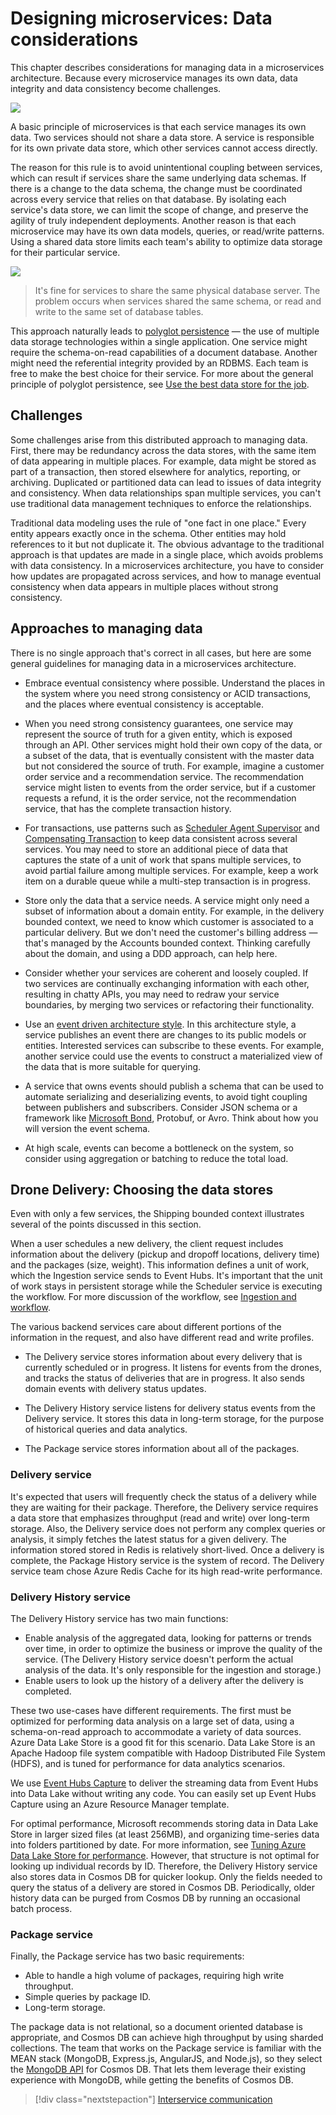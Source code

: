 # Designing microservices: Data considerations

This chapter describes considerations for managing data in a microservices architecture. Because every microservice manages its own data, data integrity and data consistency become challenges.

![](./images/data-considerations.png)

A basic principle of microservices is that each service manages its own data. Two services should not share a data store. A service is responsible for its own private data store, which other services cannot access directly.

The reason for this rule is to avoid unintentional coupling between services, which can result if services share the same underlying data schemas. If there is a change to the data schema, the change must be coordinated across every service that relies on that database. By isolating each service's data store, we can limit the scope of change, and preserve the agility of truly independent deployments. Another reason is that each microservice may have its own data models, queries, or read/write patterns. Using a shared data store limits each team's ability to optimize data storage for their particular service. 

![](../guide/architecture-styles/images/cqrs-microservices-wrong.png)

> It's fine for services to share the same physical database server. The problem occurs when services shared the same schema, or read and write to the same set of database tables.

This approach naturally leads to [polyglot persistence](https://martinfowler.com/bliki/PolyglotPersistence.html) &mdash; the use of multiple data storage technologies within a single application. One service might require the schema-on-read capabilities of a document database. Another might need the referential integrity provided by an RDBMS. Each team is free to make the best choice for their service. For more about the general principle of polyglot persistence, see [Use the best data store for the job](../guide/design-principles/use-the-best-data-store.md). 

## Challenges

Some challenges arise from this distributed approach to managing data. First, there may be redundancy across the data stores, with the same item of data appearing in multiple places. For example, data might be stored as part of a transaction, then stored elsewhere for analytics, reporting, or archiving. Duplicated or partitioned data can lead to issues of data integrity and consistency. When data relationships span multiple services, you can't use traditional data management techniques to enforce the relationships.

Traditional data modeling uses the rule of "one fact in one place." Every entity appears exactly once in the schema. Other entities may hold references to it but not duplicate it. The obvious advantage to the traditional approach is that updates are made in a single place, which avoids problems with data consistency. In a microservices architecture, you have to consider how updates are propagated across services, and how to manage eventual consistency when data appears in multiple places without strong consistency. 

## Approaches to managing data

There is no single approach that's correct in all cases, but here are some general guidelines for managing data in a microservices architecture.

- Embrace eventual consistency where possible. Understand the places in the system where you need strong consistency or ACID transactions, and the places where eventual consistency is acceptable.

- When you need strong consistency guarantees, one service may represent the source of truth for a given entity, which is exposed through an API. Other services might hold their own copy of the data, or a subset of the data, that is eventually consistent with the master data but not considered the source of truth. For example, imagine a customer order service and a recommendation service. The recommendation service might listen to events from the order service, but if a customer requests a refund, it is the order service, not the recommendation service, that has the complete transaction history.

- For transactions, use patterns such as [Scheduler Agent Supervisor](../patterns/scheduler-agent-supervisor.md) and [Compensating Transaction](../patterns/compensating-transaction.md) to keep data consistent across several services.  You may need to store an additional piece of data that captures the state of a unit of work that spans multiple services, to avoid partial failure among multiple services. For example, keep a work item on a durable queue while a multi-step transaction is in progress. 

- Store only the data that a service needs. A service might only need a subset of information about a domain entity. For example, in the delivery bounded context, we need to know which customer is associated to a particular delivery. But we don't need the customer's billing address &mdash; that's managed by the Accounts bounded context. Thinking carefully about the domain, and using a DDD approach, can help here. 

- Consider whether your services are coherent and loosely coupled. If two services are continually exchanging information with each other, resulting in chatty APIs, you may need to redraw your service boundaries, by merging two services or refactoring their functionality.

- Use an [event driven architecture style](../guide/architecture-styles/event-driven.md). In this architecture style, a service publishes an event there are changes to its public models or entities. Interested services can subscribe to these events. For example, another service could use the events to construct a materialized view of the data that is more suitable for querying. 

- A service that owns events should publish a schema that can be used to automate serializing and deserializing events, to avoid tight coupling between publishers and subscribers. Consider JSON schema or a framework like [Microsoft Bond](https://github.com/Microsoft/bond), Protobuf, or Avro. Think about how you will version the event schema. 
 
- At high scale, events can become a bottleneck on the system, so consider using aggregation or batching to reduce the total load. 

## Drone Delivery: Choosing the data stores 

Even with only a few services, the Shipping bounded context illustrates several of the points discussed in this section. 

When a user schedules a new delivery, the client request includes information about the delivery (pickup and dropoff locations, delivery time) and the packages (size, weight). This information defines a unit of work, which the Ingestion service sends to Event Hubs. It's important that the unit of work stays in persistent storage while the Scheduler service is executing the workflow. For more discussion of the workflow, see [Ingestion and workflow](./ingestion-workflow.md). 

The various backend services care about different portions of the information in the request, and also have different read and write profiles. 

- The Delivery service stores information about every delivery that is currently scheduled or in progress. It listens for events from the drones, and tracks the status of deliveries that are in progress. It also sends domain events with delivery status updates.

- The Delivery History service listens for delivery status events from the Delivery service. It stores this data in long-term storage, for the purpose of historical queries and data analytics.

- The Package service stores information about all of the packages.

### Delivery service

It's expected that users will frequently check the status of a delivery while they are waiting for their package. Therefore, the Delivery service requires a data store that emphasizes throughput (read and write) over long-term storage. Also, the Delivery service does not perform any complex queries or analysis, it simply fetches the latest status for a given delivery. The information stored stored in Redis is relatively short-lived. Once a delivery is complete, the Package History service is the system of record. The Delivery service team chose Azure Redis Cache for its high read-write performance.

### Delivery History service

The Delivery History service has two main functions:

- Enable analysis of the aggregated data, looking for patterns or trends over time, in order to optimize the business or improve the quality of the service. (The Delivery History service doesn't perform the actual analysis of the data. It's only responsible for the ingestion and storage.)
- Enable users to look up the history of a delivery after the delivery is completed.

These two use-cases have different requirements. The first must be optimized for performing data analysis on a large set of data, using a schema-on-read approach to accommodate a variety of data sources. Azure Data Lake Store is a good fit for this scenario. Data Lake Store is an Apache Hadoop file system compatible with Hadoop Distributed File System (HDFS), and is tuned for performance for data analytics scenarios. 

We use [Event Hubs Capture](/azure/event-hubs/event-hubs-capture-overview) to deliver the streaming data from Event Hubs into Data Lake without writing any code. You can easily set up Event Hubs Capture using an Azure Resource Manager template.

For optimal performance, Microsoft recommends storing data in Data Lake Store in larger sized files (at least 256MB), and organizing time-series data into folders partitioned by date. For more information, see [Tuning Azure Data Lake Store for performance](/azure/data-lake-store/data-lake-store-performance-tuning-guidance). However, that structure is not optimal for looking up individual records by ID. Therefore, the Delivery History service also stores data in Cosmos DB for quicker lookup. Only the fields needed to query the status of a delivery are stored in Cosmos DB. Periodically, older history data can be purged from Cosmos DB by running an occasional batch process. 

### Package service

Finally, the Package service has two basic requirements: 

- Able to handle a high volume of packages, requiring high write throughput.
- Simple queries by package ID.
- Long-term storage.

The package data is not relational, so a document oriented database is appropriate, and Cosmos DB can achieve high throughput by using sharded collections. The team that works on the Package service is familiar with the MEAN stack (MongoDB, Express.js, AngularJS, and Node.js), so they select the [MongoDB API](/azure/cosmos-db/mongodb-introduction) for Cosmos DB. That lets them leverage their existing experience with MongoDB, while getting the benefits of Cosmos DB.

> [!div class="nextstepaction"]
> [Interservice communication](./interservice-communication.md)
